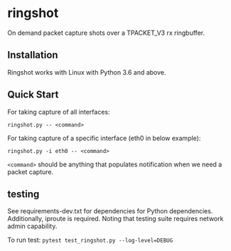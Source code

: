 ringshot
========

On demand packet capture shots over a TPACKET_V3 rx ringbuffer.

Installation
------------

Ringshot works with Linux with Python 3.6 and above.

Quick Start
-----------

For taking capture of all interfaces:

```ringshot.py -- <command>```

For taking capture of a specific interface (eth0 in below example):

```ringshot.py -i eth0 -- <command>```

`<command>` should be anything that populates notification when we need a packet
capture.

testing
-------

See requirements-dev.txt for dependencies for Python dependencies. Additionally,
iproute is required. Noting that testing suite requires network admin
capability.

To run test: `pytest test_ringshot.py --log-level=DEBUG`
